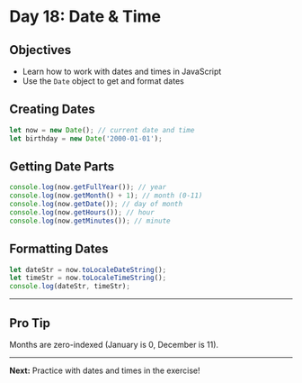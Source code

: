 # Day 18: Date & Time

## Objectives
- Learn how to work with dates and times in JavaScript
- Use the `Date` object to get and format dates

## Creating Dates
```js
let now = new Date(); // current date and time
let birthday = new Date('2000-01-01');
```

## Getting Date Parts
```js
console.log(now.getFullYear()); // year
console.log(now.getMonth() + 1); // month (0-11)
console.log(now.getDate()); // day of month
console.log(now.getHours()); // hour
console.log(now.getMinutes()); // minute
```

## Formatting Dates
```js
let dateStr = now.toLocaleDateString();
let timeStr = now.toLocaleTimeString();
console.log(dateStr, timeStr);
```

---

## Pro Tip
Months are zero-indexed (January is 0, December is 11).

---

**Next:** Practice with dates and times in the exercise!
